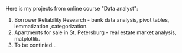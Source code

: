 Here is my projects from online course "Data analyst":
1) Borrower Reliability Research - bank data analysis, pivot tables, lemmatization ,categorization.
2) Apartments for sale in St. Petersburg - real estate market analysis, matplotlib.
3) To be continied...

